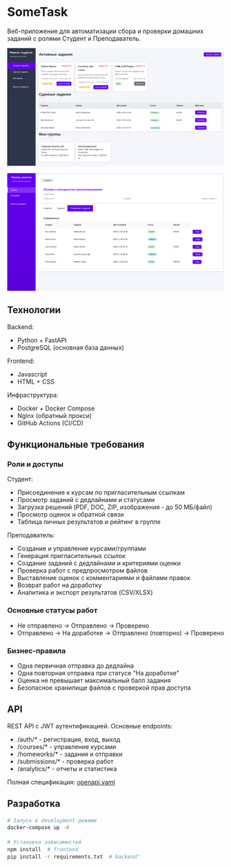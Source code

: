 # SomeTask

Веб-приложение для автоматизации сбора и проверки домашних заданий с ролями Студент и Преподаватель.

![Панель студента](imgs/student-panel.png)

![Панель преподователя](imgs/teacher-panel.png)

## Технологии

Backend:

- Python + FastAPI
- PostgreSQL (основная база данных)

Frontend:

- Javascript
- HTML + CSS

Инфраструктура:

- Docker + Docker Compose
- Nginx (обратный прокси)
- GitHub Actions (CI/CD)

## Функциональные требования

### Роли и доступы

Студент:

- Присоединение к курсам по пригласительным ссылкам
- Просмотр заданий с дедлайнами и статусами
- Загрузка решений (PDF, DOC, ZIP, изображения - до 50 МБ/файл)
- Просмотр оценок и обратной связи
- Таблица личных результатов и рейтинг в группе

Преподаватель:

- Создание и управление курсами/группами
- Генерация пригласительных ссылок
- Создание заданий с дедлайнами и критериями оценки
- Проверка работ с предпросмотром файлов
- Выставление оценок с комментариями и файлами правок
- Возврат работ на доработку
- Аналитика и экспорт результатов (CSV/XLSX)

### Основные статусы работ

- Не отправлено → Отправлено → Проверено
- Отправлено → На доработке → Отправлено (повторно) → Проверено

### Бизнес-правила

- Одна первичная отправка до дедлайна
- Одна повторная отправка при статусе "На доработке"
- Оценка не превышает максимальный балл задания
- Безопасное хранилище файлов с проверкой прав доступа

## API

REST API с JWT аутентификацией. Основные endpoints:

- /auth/* - регистрация, вход, выход
- /courses/* - управление курсами
- /homeworks/* - задания и отправки
- /submissions/* - проверка работ
- /analytics/* - отчеты и статистика

Полная спецификация: [openapi.yaml](openapi.yaml)

## Разработка

```bash
# Запуск в development режиме
docker-compose up -d

# Установка зависимостей
npm install  # frontend
pip install -r requirements.txt  # backend"
```
